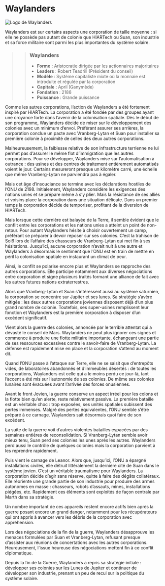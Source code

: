 # Waylanders

![Logo de Waylanders](Waylanders.png)

Waylanders est sur certains aspects une corporation de taille moyenne : si elle ne possède pas autant de colonie que HIARTech ou Suan, son industrie et sa force militaire sont parmi les plus importantes du système solaire.

>> ### Waylanders
>> * **Forme** : Aristocratie dirigée par les actionnaires majoritaires
>> * **Leaders** : Robert Teadrill (Président du conseil)
>> * **Modèle** : Système capitaliste mixte où la monnaie est introduite et régulée par la corporation
>> * **Capitale** : April (Ganymède)
>> * **Fondation** : 2186
>> * **Puissance** : Grande puissance

Comme les autres corporations, l’action de Waylanders a été fortement inspiré par HIARTech. La corporation a été fondée par des groupes ayant une croyance forte dans l’avenir de la colonisation spatiale. Dès le début de son programme, Waylanders décide de miser sur le développement des colonies avec un minimum d’envoi. Préférant assurer ses arrières, la corporation conclue un pacte avec Vranberg-Lytan et Suan pour installer sa première colonie à proximité de celles des deux autres corporations.

Malheureusement, la faiblesse relative de son infrastructure terrienne ne lui permet pas d’assurer le même flot d’immigration que les autres corporations. Pour se développer, Waylanders mise sur l’automatisation à outrance : des usines et des centres de traitement entièrement automatisés voient le jour. Certains mesureront presque un kilomètre carré, une échelle que même Vranberg-Lytan ne parviendra pas à égaler.

Mais cet âge d’insouciance se termine avec les déclarations hostiles de l’ONU de 2198. Initialement, Waylanders considère les exigences des nations unies et se prépare même à s’y plier. Mais la résistance de ses alliés et voisins place la corporation dans une situation délicate. Dans un premier temps la corporation décide de temporiser, profitant de la diversion de HIARTech.

Mais lorsque cette dernière est balayée de la Terre, il semble évident que le conflit entre les corporations et les nations unies a atteint un point de non-retour. Pour autant Waylanders hésite à choisir ouvertement un camp, préférant se préparer à devoir reposer sur ses colonies. C’est la trahison de Sol6 lors de l’affaire des chasseurs de Vranberg-Lytan qui met fin à ses hésitations. Jusqu’ici, aucune corporation n’avait nuit à une autre et Waylanders à désormais le sentiment que l’ONU est en train de mettre en péril la colonisation spatiale en instaurant un climat de peur.

Ainsi, le conflit se polarise encore plus et Waylanders se rapproche des autres corporations. Elle participe notamment aux diverses négociations entre corporation et signe plusieurs traités formant une alliance de fait avec les autres futures nations extraterrestres.

Alors que Vranberg-Lytan et Suan s’intéressent aussi au système saturnien, la corporation se concentre sur Jupiter et ses lunes. Sa stratégie s’avère mitigée : les deux autres corporations joviennes disposent déjà d’un plus grand nombre de colonie. Toutefois, ses super-usines remplissent leur fonction et Waylanders est la première corporation à disposer d’un excédent significatif.

Vient alors la guerre des colonies, annoncée par le terrible attentat qui a dévasté le conseil de Mars. Waylanders ne peut plus ignorer ces signes et commence à produire une flotte militaire importante, échangeant une partie de ses ressources excessives contre le savoir-faire de Vranberg-Lytan. La défense est rapidement mise en place et la corporation s’attend au moment dit.

Quand l’ONU passe à l’attaque sur Terre, elle ne se saisit que d’entrepôts vides, de laboratoires abandonnés et d’immeubles désertés : de toutes les corporations, Waylanders est celle qui a le moins perdu ce jour-là, tant l’accent a été mis sur l’autonomie de ses colonies. De même ses colonies lunaires sont évacuées avant l’arrivée des forces onusiennes.

Avant le front Jovien, la guerre conserve un aspect irréel pour les colons et la flotte bien qu’en alerte, reste relativement passive. La première bataille est un véritable choc : trop exposées, ses unités spatiales subissent des pertes immenses. Malgré des pertes équivalentes, l’ONU semble s’être préparé à ce carnage. Waylanders sait désormais quoi faire de son excédent.

La suite de la guerre voit d’autres violentes batailles espacées par des semaines entières de reconsolidation. Si Vranberg-Lytan semble avoir mieux tenu, Suan perd ses colonies les unes après les autres. Waylanders perd aussi le contrôle de quelques colonies mais la corporation parvient à les reprendre rapidement.

Puis vient le carnage de Leanor. Alors que, jusqu’ici, l’ONU a épargné installations civiles, elle détruit littéralement la dernière cité de Suan dans le système jovien. C’est un véritable traumatisme pour Waylanders. La corporation décide d’agir sans réserve, quitte à faire des dégâts collatéraux. Elle réoriente une grande partie de son industrie pour produire des armes autonomes en masse : chasseurs, robots d’assauts, mines, installations piégées, etc. Rapidement ces éléments sont exploités de façon centrale par Marth dans sa stratégie.

Un nombre important de ces appareils restent encore actifs bien après la guerre posant encore un grand danger, notamment pour les récupérateurs qui ont appris à avancer vers les débris de la corporation avec appréhension.

Lors des négociations de la fin de la guerre, Waylanders désapprouve les menaces formulées par Suan et Vranberg-Lytan, refusant presque d’assister aux réunions de concertations avec les autres corporations. Heureusement, l’issue heureuse des négociations mettent fin à ce conflit diplomatique.

Depuis la fin de la Guerre, Waylanders a repris sa stratégie initiale : développer ses colonies sur les Lunes de Jupiter et continuer de développer son industrie, prenant un peu de recul sur la politique du système solaire.
